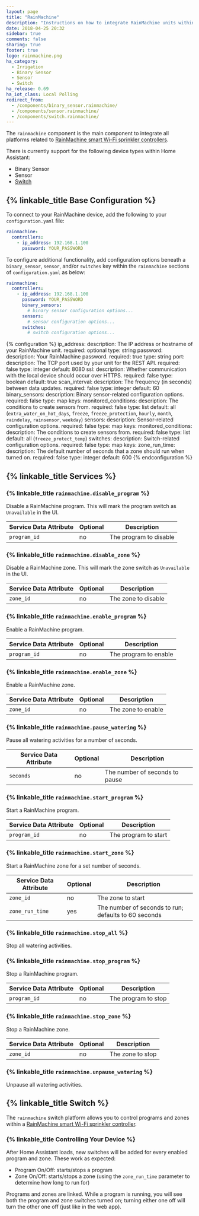 ```yaml
---
layout: page
title: "RainMachine"
description: "Instructions on how to integrate RainMachine units within Home Assistant."
date: 2018-04-25 20:32
sidebar: true
comments: false
sharing: true
footer: true
logo: rainmachine.png
ha_category:
  - Irrigation
  - Binary Sensor
  - Sensor
  - Switch
ha_release: 0.69
ha_iot_class: Local Polling
redirect_from:
  - /components/binary_sensor.rainmachine/
  - /components/sensor.rainmachine/
  - /components/switch.rainmachine/
---
```


The `rainmachine` component is the main component to integrate all platforms related to [RainMachine smart Wi-Fi sprinkler controllers](http://www.rainmachine.com/).

There is currently support for the following device types within Home Assistant:

- Binary Sensor
- Sensor
- [Switch](#switch)

## {% linkable_title Base Configuration %}

To connect to your RainMachine device, add the following to your `configuration.yaml` file:

```yaml
rainmachine:
  controllers:
    - ip_address: 192.168.1.100
      password: YOUR_PASSWORD
```

To configure additional functionality, add configuration options beneath a `binary_sensor`, `sensor`, and/or `switches` key within the `rainmachine` sections of `configuration.yaml` as below:

```yaml
rainmachine:
  controllers:
    - ip_address: 192.168.1.100
      password: YOUR_PASSWORD
      binary_sensors:
        # binary sensor configuration options...
      sensors:
        # sensor configuration options...
      switches:
        # switch configuration options...
```

{% configuration %}
ip_address:
  description: The IP address or hostname of your RainMachine unit.
  required: optional
  type: string
password:
  description: Your RainMachine password.
  required: true
  type: string
port:
  description: The TCP port used by your unit for the REST API.
  required: false
  type: integer
  default: 8080
ssl:
  description: Whether communication with the local device should occur over HTTPS.
  required: false
  type: boolean
  default: true
scan_interval:
  description: The frequency (in seconds) between data updates.
  required: false
  type: integer
  default: 60
binary_sensors:
  description: Binary sensor-related configuration options.
  required: false
  type: map
  keys:
    monitored_conditions:
      description: The conditions to create sensors from.
      required: false
      type: list
      default: all (`extra_water_on_hot_days`, `freeze`, `freeze_protection`, `hourly`, `month`, `raindelay`, `rainsensor`, `weekday`)
sensors:
  description: Sensor-related configuration options.
  required: false
  type: map
  keys:
    monitored_conditions:
      description: The conditions to create sensors from.
      required: false
      type: list
      default: all (`freeze_protect_temp`)
switches:
  description: Switch-related configuration options.
  required: false
  type: map
  keys:
    zone_run_time:
      description: The default number of seconds that a zone should run when turned on.
      required: false
      type: integer
      default: 600
{% endconfiguration %}

## {% linkable_title Services %}

### {% linkable_title `rainmachine.disable_program` %}

Disable a RainMachine program. This will mark the program switch as
`Unavailable` in the UI.

| Service Data Attribute    | Optional | Description             |
|---------------------------|----------|-------------------------|
| `program_id`              |      no  | The program to disable  |

### {% linkable_title `rainmachine.disable_zone` %}

Disable a RainMachine zone. This will mark the zone switch as
`Unavailable` in the UI.

| Service Data Attribute    | Optional | Description             |
|---------------------------|----------|-------------------------|
| `zone_id`                 |      no  | The zone to disable     |

### {% linkable_title `rainmachine.enable_program` %}

Enable a RainMachine program.

| Service Data Attribute    | Optional | Description             |
|---------------------------|----------|-------------------------|
| `program_id`              |      no  | The program to enable   |

### {% linkable_title `rainmachine.enable_zone` %}

Enable a RainMachine zone.

| Service Data Attribute    | Optional | Description             |
|---------------------------|----------|-------------------------|
| `zone_id`                 |      no  | The zone to enable      |

### {% linkable_title `rainmachine.pause_watering` %}

Pause all watering activities for a number of seconds.

| Service Data Attribute    | Optional | Description                    |
|---------------------------|----------|--------------------------------|
| `seconds`                 |      no  | The number of seconds to pause |

### {% linkable_title `rainmachine.start_program` %}

Start a RainMachine program.

| Service Data Attribute    | Optional | Description          |
|---------------------------|----------|----------------------|
| `program_id`              |      no  | The program to start |

### {% linkable_title `rainmachine.start_zone` %}

Start a RainMachine zone for a set number of seconds.

| Service Data Attribute    | Optional | Description                                          |
|---------------------------|----------|------------------------------------------------------|
| `zone_id`                 |      no  | The zone to start                                    |
| `zone_run_time`           |      yes | The number of seconds to run; defaults to 60 seconds |

### {% linkable_title `rainmachine.stop_all` %}

Stop all watering activities.

### {% linkable_title `rainmachine.stop_program` %}

Stop a RainMachine program.

| Service Data Attribute    | Optional | Description          |
|---------------------------|----------|----------------------|
| `program_id`              |      no  | The program to stop  |

### {% linkable_title `rainmachine.stop_zone` %}

Stop a RainMachine zone.

| Service Data Attribute    | Optional | Description          |
|---------------------------|----------|----------------------|
| `zone_id`                 |      no  | The zone to stop     |

### {% linkable_title `rainmachine.unpause_watering` %}

Unpause all watering activities.

## {% linkable_title Switch %}

The `rainmachine` switch platform allows you to control programs and zones within a [RainMachine smart Wi-Fi sprinkler controller](http://www.rainmachine.com/).

### {% linkable_title Controlling Your Device %}

After Home Assistant loads, new switches will be added for every enabled program and zone. These work as expected:

- Program On/Off: starts/stops a program
- Zone On/Off: starts/stops a zone (using the `zone_run_time` parameter to determine how long to run for)

Programs and zones are linked. While a program is running, you will see both the program and zone switches turned on; turning either one off will turn the other one off (just like in the web app).
